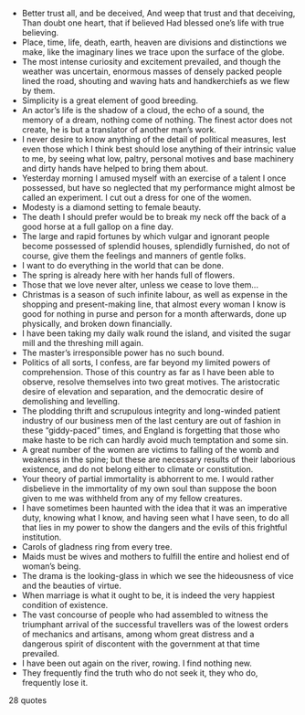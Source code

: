  - Better trust all, and be deceived, And weep that trust and that deceiving, Than doubt one heart, that if believed Had blessed one’s life with true believing.
 - Place, time, life, death, earth, heaven are divisions and distinctions we make, like the imaginary lines we trace upon the surface of the globe.
 - The most intense curiosity and excitement prevailed, and though the weather was uncertain, enormous masses of densely packed people lined the road, shouting and waving hats and handkerchiefs as we flew by them.
 - Simplicity is a great element of good breeding.
 - An actor’s life is the shadow of a cloud, the echo of a sound, the memory of a dream, nothing come of nothing. The finest actor does not create, he is but a translator of another man’s work.
 - I never desire to know anything of the detail of political measures, lest even those which I think best should lose anything of their intrinsic value to me, by seeing what low, paltry, personal motives and base machinery and dirty hands have helped to bring them about.
 - Yesterday morning I amused myself with an exercise of a talent I once possessed, but have so neglected that my performance might almost be called an experiment. I cut out a dress for one of the women.
 - Modesty is a diamond setting to female beauty.
 - The death I should prefer would be to break my neck off the back of a good horse at a full gallop on a fine day.
 - The large and rapid fortunes by which vulgar and ignorant people become possessed of splendid houses, splendidly furnished, do not of course, give them the feelings and manners of gentle folks.
 - I want to do everything in the world that can be done.
 - The spring is already here with her hands full of flowers.
 - Those that we love never alter, unless we cease to love them...
 - Christmas is a season of such infinite labour, as well as expense in the shopping and present-making line, that almost every woman I know is good for nothing in purse and person for a month afterwards, done up physically, and broken down financially.
 - I have been taking my daily walk round the island, and visited the sugar mill and the threshing mill again.
 - The master’s irresponsible power has no such bound.
 - Politics of all sorts, I confess, are far beyond my limited powers of comprehension. Those of this country as far as I have been able to observe, resolve themselves into two great motives. The aristocratic desire of elevation and separation, and the democratic desire of demolishing and levelling.
 - The plodding thrift and scrupulous integrity and long-winded patient industry of our business men of the last century are out of fashion in these “giddy-paced” times, and England is forgetting that those who make haste to be rich can hardly avoid much temptation and some sin.
 - A great number of the women are victims to falling of the womb and weakness in the spine; but these are necessary results of their laborious existence, and do not belong either to climate or constitution.
 - Your theory of partial immortality is abhorrent to me. I would rather disbelieve in the immortality of my own soul than suppose the boon given to me was withheld from any of my fellow creatures.
 - I have sometimes been haunted with the idea that it was an imperative duty, knowing what I know, and having seen what I have seen, to do all that lies in my power to show the dangers and the evils of this frightful institution.
 - Carols of gladness ring from every tree.
 - Maids must be wives and mothers to fulfill the entire and holiest end of woman’s being.
 - The drama is the looking-glass in which we see the hideousness of vice and the beauties of virtue.
 - When marriage is what it ought to be, it is indeed the very happiest condition of existence.
 - The vast concourse of people who had assembled to witness the triumphant arrival of the successful travellers was of the lowest orders of mechanics and artisans, among whom great distress and a dangerous spirit of discontent with the government at that time prevailed.
 - I have been out again on the river, rowing. I find nothing new.
 - They frequently find the truth who do not seek it, they who do, frequently lose it.

28 quotes